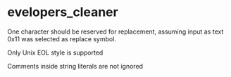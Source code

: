 # evelopers_cleaner

One character should be reserved for replacement, assuming input as text 0x11 was selected as replace symbol.

Only Unix EOL style is supported

Comments inside string literals are not ignored
